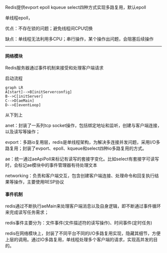 Redis提供evport epoll kqueue select四种方式实现多路复用，默认epoll

单线程epoll，

优点：不存在锁的问题；避免线程间CPU切换

缺点：单线程无法利用多CPU；串行操作，某个操作出问题，会阻塞后续操作





---

#### 网络模块

Redis服务器通过事件机制来接受和处理客户端请求

启动流程

```mermaid
graph LR
A[start]-->B[initServerconfig]
B-->C[initServer]
C-->D[aeMain]
D-->E[eventLoop]
```

从下到上

anet：封装了一系列tcp socket操作，包括绑定地址和监听，创建与客户端连接，以及读写等操作；

evport：多路io复用层，redis是单线程架构，为解决多连接并发问题，采用I/O多路复用；封装了evport、epoll、kqueue和select四种io多路复用的方式。

ae：统一通过aeApiPoll来标记有读写的套接字变化。比如select有套接字可读写时，会标记ae模块中的事件管理器有待处理文本

networking：负责和客户端交互，包含创建客户端连接、处理命令和回复执行结果等操作，主要使用RESP协议

#### 事件机制

redis通过不断执行aeMain来处理客户端消息以及自身逻辑，即不断通过事件循环来完成读写任务需求；

redis事件主要分为：文件事件(文件描述符的读写操作)、时间事件(定时任务)

redis在网络模块上，封装了不同平台不同的I/O多路复用实现，隐藏其细节，方便上层的调用。通过IO多路复用，单线程处理多个客户端的请求，实现高并发的目的。
































